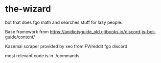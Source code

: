 # the-wizard
bot that does fgo math and searches stuff for lazy people. 

Base framework from https://anidiotsguide_old.gitbooks.io/discord-js-bot-guide/content/ 

Kazemai scraper provided by xeo from FV/reddit fgo discord

most relevant code is in ./commands
